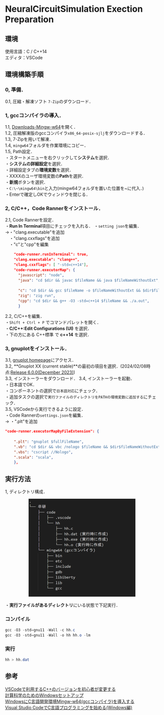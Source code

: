 # NeuralCircuitSimulation Exection Preparation

## 環境

使用言語：C / C++14  
エディタ：VSCode

## 環境構築手順

### 0, 準備．

0.1, 圧縮・解凍ソフト `7-Zip`のダウンロード．  

### 1, gccコンパイラの導入．

1.1, [Downloads-Mingw-w64](https://www.mingw-w64.org/downloads/)を開く．  
1.2, 圧縮解凍版のgccコンパイラ`x86_64-posix-sjlj`をダウンロードする．  
1.3, 7-Zipを用いて解凍．  
1.4, `mingw64`フォルダを作業環境にコピー．  
1.5, Path設定．  
・スタートメニューを右クリックして**システム**を選択．  
・**システムの詳細設定**を選択．  
・詳細設定タブの**環境変数**を選択．  
・XXXXのユーザ環境変数の**Path**を選択．  
・**新規**ボタンを選択．  
・`C:\~\mingw64\bin`と入力(mingw64フォルダを置いた位置を~に代入．)  
・Enterで確定しOKでウィンドウを閉じる．

### 2, C/C++，Code Rannerをインストール．

2.1, Code Rannerを設定．  
・**Run In Terminal**項目にチェックを入れる．
・`setting json`を編集．  
->・"clang.executable"を追加  
　・"clang.cxxflags"を追加  
　・"c"と"cpp"を編集  

``` json
    "code-runner.runInTerminal": true,
    "clang.executable": "clang++",
    "clang.cxxflags": [ "-std=c++14"],
    "code-runner.executorMap": {
      "javascript": "node",
      "java": "cd $dir && javac $fileName && java $fileNameWithoutExt",
      
      "c": "cd $dir && gcc $fileName -o $fileNameWithoutExt && $dir$fileNameWithoutExt",
      "zig": "zig run",
      "cpp": "cd $dir && g++ -O3 -std=c++14 $fileName && ./a.out",
      }
```

2.2, C/C++を編集．  
・`Shift + Ctrl + P` でコマンドパレットを開く．  
・**C/C++:Edit Configurations (UI)** を選択．  
・下の方にある C++標準 で **c++14** を選択．  

### 3, gnuplotをインストール．

3.1, [gnuplot homepage](http://www.gnuplot.info/)にアクセス．  
3.2, **Gnuplot XX (current stable)**の最初の項目を選択．(2024/02/08時点:[Release 6.0.0(December 2023)](https://sourceforge.net/projects/gnuplot/files/gnuplot/6.0.0/))  
3.3, インストーラーをダウンロード．
3.4, インストーラーを起動．  
・日本語でOK．  
・コンポーネントの選択で`日本語対応`にチェック．  
・追加タスクの選択で`実行ファイルのディレクトリをPATHの環境変数に追加する`にチェック．  
3.5, VSCodeから実行できるように設定．  
・Code Rannerの`settings.json`を編集．  
-> ・".plt"を追加

``` json
"code-runner.executorMapByFileExtension": {
    
    ".plt": "gnuplot $fullFileName",
    ".vb": "cd $dir && vbc /nologo $fileName && $dir$fileNameWithoutExt",
    ".vbs": "cscript //Nologo",
    ".scala": "scala",
    },
```

## 実行方法

1, ディレクトリ構成．  
<p align="center">
<img src="https://github.com/c0b2107561/NeuralCircuitSimulation/blob/main/tree.png" width="350px">
</p>

・**実行ファイルがあるディレクトリ**にいる状態で下記実行．  

### コンパイル

``` powershell
gcc -O3 -std=gnu11 -Wall -c hh.c
gcc -O3 -std=gnu11 -Wall -o hh hh.o -lm 
```

### 実行

``` powershell
hh > hh.dat
```

## 参考
[VSCodeで利用するC++のバージョンを初心者が変更する](https://qiita.com/YuH25/items/be41fce42641a5ce344e)  
[計算科学のためのWindowsセットアップ](https://zenn.dev/ohno/books/356315a0e6437c/viewer/68bd69)  
[WindowsにC言語開発環境Mingw-w64(gccコンパイラ)を導入する](https://dianxnao.com/windows%e3%81%abc%e8%a8%80%e8%aa%9e%e9%96%8b%e7%99%ba%e7%92%b0%e5%a2%83-mingw-w64%ef%bc%88gcc%e3%82%b3%e3%83%b3%e3%83%91%e3%82%a4%e3%83%a9%ef%bc%89%e3%82%92%e5%b0%8e%e5%85%a5%e3%81%99%e3%82%8b/)  
[Visual Studio CodeでC言語プログラミングを始める(Windows編)](https://dianxnao.com/visual-studio-code%E3%81%A7c%E8%A8%80%E8%AA%9E%E3%83%97%E3%83%AD%E3%82%B0%E3%83%A9%E3%83%9F%E3%83%B3%E3%82%B0%E3%82%92%E5%A7%8B%E3%82%81%E3%82%8B%EF%BC%88windows%E7%B7%A8%EF%BC%89/)
